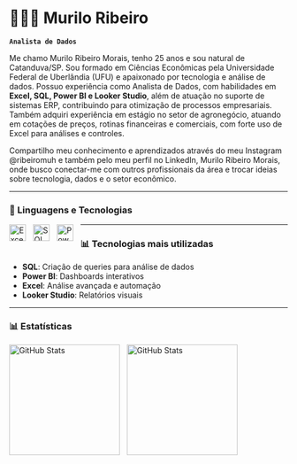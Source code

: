 # 👩🏻‍💻 Murilo Ribeiro

**`Analista de Dados`**

Me chamo Murilo Ribeiro Morais, tenho 25 anos e sou natural de Catanduva/SP. Sou formado em Ciências Econômicas pela Universidade Federal de Uberlândia (UFU) e apaixonado por tecnologia e análise de dados. Possuo experiência como Analista de Dados, com habilidades em **Excel, SQL, Power BI e Looker Studio**, além de atuação no suporte de sistemas ERP, contribuindo para otimização de processos empresariais. Também adquiri experiência em estágio no setor de agronegócio, atuando em cotações de preços, rotinas financeiras e comerciais, com forte uso de Excel para análises e controles.

Compartilho meu conhecimento e aprendizados através do meu Instagram @ribeiromuh e também pelo meu perfil no LinkedIn, Murilo Ribeiro Morais, onde busco conectar-me com outros profissionais da área e trocar ideias sobre tecnologia, dados e o setor econômico.

---

### 🤖 Linguagens e Tecnologias

<img 
    align="left" 
    alt="Excel" 
    title="Excel"
    width="30px" 
    style="padding-right: 10px;" 
    src="https://img.icons8.com/color/48/000000/microsoft-excel-2019--v1.png"
/>
<img 
    align="left" 
    alt="SQL" 
    title="SQL" 
    width="30px" 
    style="padding-right: 10px;" 
    src="https://img.icons8.com/ios-filled/50/4a90e2/sql.png"
/>
<img 
    align="left" 
    alt="Power BI" 
    title="Power BI"
    width="30px" 
    style="padding-right: 10px;" 
    src="https://img.icons8.com/color/48/000000/power-bi.png"
/>


---

### 📊 Tecnologias mais utilizadas

- **SQL**: Criação de queries para análise de dados
- **Power BI**: Dashboards interativos
- **Excel**: Análise avançada e automação
- **Looker Studio**: Relatórios visuais

---

### 📊 Estatísticas

<p>
  <img 
    align="left" 
    alt="GitHub Stats" 
    height="200" 
    style="padding-right: 10px;" 
    src="https://github-readme-stats.vercel.app/api?username=Muh-Ribeiro&show_icons=true&theme=tokyonight&include_all_commits=true&locale=pt-br" 
  />
  <img 
    align="left" 
    alt="GitHub Stats" 
    height="200" 
    src="https://github-readme-stats.vercel.app/api/top-langs/?username=Muh-Ribeiro&theme=tokyonight&layout=compact&custom_title=Tecnologias&langs_count=9" 
  />
</p>
